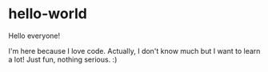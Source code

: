# hello-world

Hello everyone!

I'm here because I love code.
Actually, I don't know much but I want to learn a lot! 
Just fun, nothing serious. :)
